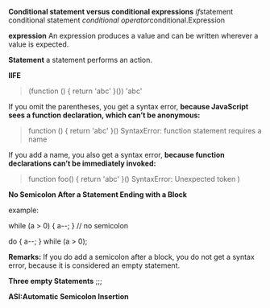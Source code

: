 <strong>Conditional statement versus conditional expressions</strong>
<i>if</i>statement conditional statement
<i>conditional operator</i>conditional.Expression


<strong>expression</strong>
An expression produces a value and can be written wherever a value is expected.



<strong>Statement</strong>
 a statement performs an action.

 <strong>IIFE</strong>
 > (function () { return 'abc' }())
'abc'

If you omit the parentheses, you get a syntax error, <strong> because JavaScript sees a function declaration, which can’t be anonymous:</strong>
> function () { return 'abc' }()
SyntaxError: function statement requires a name

If you add a name, you also get a syntax error, 
<strong>because function declarations can’t be immediately invoked:</strong>
> function foo() { return 'abc' }()
SyntaxError: Unexpected token )

<strong>No Semicolon After a Statement Ending with a Block</strong>

example:

while (a > 0) {
    a--;
} // no semicolon

do {
    a--;
} while (a > 0);



<strong>Remarks:</strong>
If you do add a semicolon after a block, you do not get a syntax error, because it is considered an empty statement.

<strong>Three empty Statements</strong>
;;;

<strong>ASI:Automatic Semicolon Insertion</strong>

